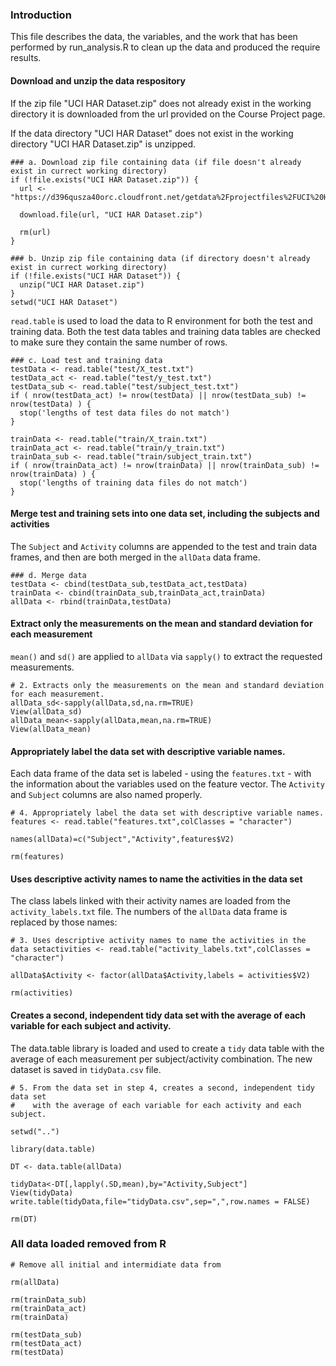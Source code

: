 ### Introduction

This file describes the data, the variables, and the work that has been performed by run_analysis.R to clean up the data and produced the require results.

#### Download and unzip the data respository

If the zip file "UCI HAR Dataset.zip" does not already exist in the working directory it is downloaded from the url provided on the Course Project page.

If the data directory "UCI HAR Dataset" does not exist in the working directory "UCI HAR Dataset.zip" is unzipped.

```
### a. Download zip file containing data (if file doesn't already exist in currect working directory)
if (!file.exists("UCI HAR Dataset.zip")) {
  url <- "https://d396qusza40orc.cloudfront.net/getdata%2Fprojectfiles%2FUCI%20HAR%20Dataset.zip"

  download.file(url, "UCI HAR Dataset.zip")
  
  rm(url)
} 

### b. Unzip zip file containing data (if directory doesn't already exist in currect working directory)
if (!file.exists("UCI HAR Dataset")) {
  unzip("UCI HAR Dataset.zip")  
} 
setwd("UCI HAR Dataset")
```

`read.table` is used to load the data to R environment for both the test and training data.  Both the test data tables and training data tables are checked to make sure they contain the same number of rows.

```
### c. Load test and training data
testData <- read.table("test/X_test.txt")
testData_act <- read.table("test/y_test.txt")
testData_sub <- read.table("test/subject_test.txt")
if ( nrow(testData_act) != nrow(testData) || nrow(testData_sub) != nrow(testData) ) {
  stop('lengths of test data files do not match')
}

trainData <- read.table("train/X_train.txt")
trainData_act <- read.table("train/y_train.txt")
trainData_sub <- read.table("train/subject_train.txt")
if ( nrow(trainData_act) != nrow(trainData) || nrow(trainData_sub) != nrow(trainData) ) {
  stop('lengths of training data files do not match')
}
```

#### Merge test and training sets into one data set, including the subjects and activities

The `Subject` and  `Activity` columns are appended to the test and train data frames, and then are both merged in the `allData` data frame.

```
### d. Merge data
testData <- cbind(testData_sub,testData_act,testData)
trainData <- cbind(trainData_sub,trainData_act,trainData)
allData <- rbind(trainData,testData)
```

#### Extract only the measurements on the mean and standard deviation for each measurement

`mean()` and `sd()` are applied to `allData` via `sapply()` to extract the requested measurements.

```
# 2. Extracts only the measurements on the mean and standard deviation for each measurement.
allData_sd<-sapply(allData,sd,na.rm=TRUE)
View(allData_sd)
allData_mean<-sapply(allData,mean,na.rm=TRUE)
View(allData_mean)
```

#### Appropriately label the data set with descriptive variable names. 

Each data frame of the data set is labeled - using the `features.txt` - with the information about the variables used on the feature vector. The `Activity` and `Subject` columns are also named properly.

```
# 4. Appropriately label the data set with descriptive variable names. 
features <- read.table("features.txt",colClasses = "character")

names(allData)=c("Subject","Activity",features$V2)

rm(features)
```

#### Uses descriptive activity names to name the activities in the data set

The class labels linked with their activity names are loaded from the `activity_labels.txt` file. The numbers of the 
`allData` data frame is replaced by those names:

```
# 3. Uses descriptive activity names to name the activities in the data setactivities <- read.table("activity_labels.txt",colClasses = "character")

allData$Activity <- factor(allData$Activity,labels = activities$V2)

rm(activities)
```

#### Creates a second, independent tidy data set with the average of each variable for each subject and activity.

The data.table library is loaded and used to create a `tidy` data table with the average of each measurement per subject/activity combination. The new dataset is saved in `tidyData.csv` file.

```
# 5. From the data set in step 4, creates a second, independent tidy data set 
#    with the average of each variable for each activity and each subject.

setwd("..")

library(data.table)

DT <- data.table(allData)

tidyData<-DT[,lapply(.SD,mean),by="Activity,Subject"]
View(tidyData)
write.table(tidyData,file="tidyData.csv",sep=",",row.names = FALSE)

rm(DT)
```

### All data loaded removed from R

```
# Remove all initial and intermidiate data from

rm(allData)

rm(trainData_sub)
rm(trainData_act)
rm(trainData)

rm(testData_sub)
rm(testData_act)
rm(testData)
```
